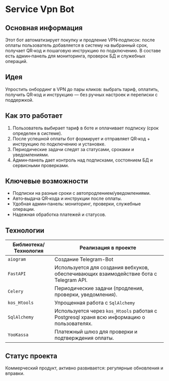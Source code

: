 # Service Vpn Bot

## Основная информация
Этот бот автоматизирует покупку и продление VPN‑подписок: после оплаты пользователь добавляется в систему на выбранный срок, получает QR‑код и пошаговую инструкцию по подключению. В составе есть админ‑панель для мониторинга, проверок БД и служебных операций.

## Идея
Упростить онбординг в VPN до пары кликов: выбрать тариф, оплатить, получить QR‑код и инструкцию — без ручных настроек и переписки с поддержкой.

## Как это работает
1. Пользователь выбирает тариф в боте и оплачивает подписку (срок определен в системе).
2. После успешной оплаты бот формирует и отправляет QR‑код + инструкцию по подключению и установке.
3. Периодические задачи следят за статусами, сроками и уведомлениями.
4. Админ‑панель дает контроль над подписками, состоянием БД и сервисными проверками.

## Ключевые возможности
- Подписки на разные сроки с автопродлением/уведомлениями.
- Авто‑выдача QR‑кода и инструкции после оплаты.
- Удобная админ‑панель: мониторинг, проверки, служебные операции.
- Надежная обработка платежей и статусов.

## Технологии
| Библиотека/Технология | Реализация в проекте |
|-----------------------|----------------------------------------------------------|
| `aiogram`             | Создание Telegram-Bot |
| `FastAPI`             | Используется для создания вебхуков, обеспечивающих взаимодействие бота с Telegram API. |
| `Celery`              | Периодические задачи (продления, проверки, уведомления). |
| `kos_Htools`          | Упрощенная работа с `SqlAlchemy`|
| `SqlAlchemy`          | Используется через `kos_Htools` работая с Postgresql храня всю информацию о пользователях. |
| `YooKassa`            | Платежный шлюз для проверки и подтверждения оплаты. |

## Статус проекта
Коммерческий продукт, активно развивается: регулярные обновления и вправки.